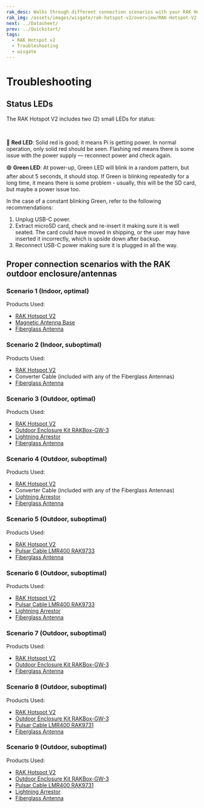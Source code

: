 ```yaml
---
rak_desc: Walks through different connection scenarios with your RAK Hotspot v2. This includes both the outdoor and indoor enclosure and antennas of RAKwireless suitable for your LoRaWAN Gateway.
rak_img: /assets/images/wisgate/rak-hotspot-v2/overview/RAK-Hotspot-V2.png
next: ../Datasheet/
prev: ../Quickstart/
tags:
  - RAK Hotspot v2
  - Troubleshooting
  - wisgate
---
```


# Troubleshooting

## Status LEDs

The RAK Hotspot V2 includes two (2) small LEDs for status:

<br>

<rk-img
  src="/assets/images/wisgate/rak-hotspot-v2/troubleshooting/StatusLED.svg"
  width="30%"
  caption="Status LED location"
/>

🔴 **Red LED**: Solid red is good; it means Pi is getting power. In normal operation, only solid red should be seen. Flashing red means there is some issue with the power supply — reconnect power and check again.

🟢 **Green LED**: At power-up, Green LED will blink in a random pattern, but after about 5 seconds, it should stop. If Green is blinking repeatedly for a long time, it means there is some problem - usually, this will be the SD card, but maybe a power issue too.

In the case of a constant blinking Green, refer to the following recommendations:

1. Unplug USB-C power.
2. Extract microSD card, check and re-insert it making sure it is well seated. The card could have moved in shipping, or the user may have inserted it incorrectly, which is upside down after backup.
3. Reconnect USB-C power making sure it is plugged in all the way.


## Proper connection scenarios with the RAK outdoor enclosure/antennas

### Scenario 1 (Indoor, optimal)

Products Used:

- [RAK Hotspot V2](https://store.rakwireless.com/products/rak-hotspot-miner?utm_source=RAKHotspotMiner&utm_medium=Document&utm_campaign=BuyFromStore)
- [Magnetic Antenna Base](https://store.rakwireless.com/products/antenna-magnetic-base?utm_source=MagneticAntennaBase&utm_medium=Document&utm_campaign=BuyFromStore)
- [Fiberglass Antenna](https://store.rakwireless.com/products/900-930mhz-8dbi-fiber-glass-antenna?variant=36518410322078&utm_source=868-930MHz8dBiFiberGlassAntenna&utm_medium=Document&utm_campaign=BuyFromStore)

<rk-img
  src="/assets/images/wisgate/rak-hotspot-v2/troubleshooting/1a.png"
  width="100%"
  caption="RAK Hotspot V2 + Magnetic Antenna Base + Fiberglass Antenna"
/>

### Scenario 2 (Indoor, suboptimal)

Products Used:

- [RAK Hotspot V2](https://store.rakwireless.com/products/rak-hotspot-miner?utm_source=RAKHotspotMiner&utm_medium=Document&utm_campaign=BuyFromStore)
- Converter Cable (included with any of the Fiberglass Antennas)
- [Fiberglass Antenna](https://store.rakwireless.com/products/900-930mhz-8dbi-fiber-glass-antenna?variant=36518410322078&utm_source=868-930MHz8dBiFiberGlassAntenna&utm_medium=Document&utm_campaign=BuyFromStore)

<rk-img
  src="/assets/images/wisgate/rak-hotspot-v2/troubleshooting/2a.png"
  width="100%"
  caption="RAK Hotspot V2 + Converter Cable + Fiberglass Antenna"
/>

### Scenario 3 (Outdoor, optimal)

Products Used:

- [RAK Hotspot V2](https://store.rakwireless.com/products/rak-hotspot-miner?utm_source=RAKHotspotMiner&utm_medium=Document&utm_campaign=BuyFromStore)
- [Outdoor Enclosure Kit RAKBox-GW-3](https://store.rakwireless.com/products/Outdoor-Enclosure-Kit-H?utm_source=OutdoorEnclosureKitH&utm_medium=Document&utm_campaign=BuyFromStore)
- [Lightning Arrestor](https://store.rakwireless.com/products/lightning-arrestor-for-gps-antenna?utm_source=LoRa-WiFi-LTE-SPD&utm_medium=Document&utm_campaign=BuyFromStore)
- [Fiberglass Antenna](https://store.rakwireless.com/products/900-930mhz-8dbi-fiber-glass-antenna?variant=36518410322078&utm_source=868-930MHz8dBiFiberGlassAntenna&utm_medium=Document&utm_campaign=BuyFromStore)

<rk-img
  src="/assets/images/wisgate/rak-hotspot-v2/troubleshooting/7a.png"
  width="100%"
  caption="RAK Hotspot V2 + Outdoor Enclosure Kit RAKBox-GW-3 + Lightning Arrestor + Fiberglass Antenna"
/>
### Scenario 4 (Outdoor, suboptimal)

Products Used:

- [RAK Hotspot V2](https://store.rakwireless.com/products/rak-hotspot-miner?utm_source=RAKHotspotMiner&utm_medium=Document&utm_campaign=BuyFromStore)
- Converter Cable (included with any of the Fiberglass Antennas)
- [Lightning Arrestor](https://store.rakwireless.com/products/lightning-arrestor-for-gps-antenna?utm_source=LoRa-WiFi-LTE-SPD&utm_medium=Document&utm_campaign=BuyFromStore)
- [Fiberglass Antenna](https://store.rakwireless.com/products/900-930mhz-8dbi-fiber-glass-antenna?variant=36518410322078&utm_source=868-930MHz8dBiFiberGlassAntenna&utm_medium=Document&utm_campaign=BuyFromStore)

<rk-img
  src="/assets/images/wisgate/rak-hotspot-v2/troubleshooting/3a.png"
  width="100%"
  caption="RAK Hotspot V2 + Converter Cable + Lightning Arrestor + Fiberglass Antenna"
/>

### Scenario 5 (Outdoor, suboptimal)

Products Used:

- [RAK Hotspot V2](https://store.rakwireless.com/products/rak-hotspot-miner?utm_source=RAKHotspotMiner&utm_medium=Document&utm_campaign=BuyFromStore)
- [Pulsar Cable LMR400 RAK9733](https://store.rakwireless.com/products/pulsar-cable-rak9731-rak9733?utm_source=RAK9733&utm_medium=Document&utm_campaign=BuyFromStore)
- [Fiberglass Antenna](https://store.rakwireless.com/products/900-930mhz-8dbi-fiber-glass-antenna?variant=36518410322078&utm_source=868-930MHz8dBiFiberGlassAntenna&utm_medium=Document&utm_campaign=BuyFromStore)

<rk-img
  src="/assets/images/wisgate/rak-hotspot-v2/troubleshooting/4a.png"
  width="100%"
  caption="RAK Hotspot V2 + Pulsar Cable LMR400 RAK9733 + Fiberglass Antenna"
/>

### Scenario 6 (Outdoor, suboptimal)

Products Used:

- [RAK Hotspot V2](https://store.rakwireless.com/products/rak-hotspot-miner?utm_source=RAKHotspotMiner&utm_medium=Document&utm_campaign=BuyFromStore)
- [Pulsar Cable LMR400 RAK9733](https://store.rakwireless.com/products/pulsar-cable-rak9731-rak9733?utm_source=RAK9733&utm_medium=Document&utm_campaign=BuyFromStore)
- [Lightning Arrestor](https://store.rakwireless.com/products/lightning-arrestor-for-gps-antenna?utm_source=LoRa-WiFi-LTE-SPD&utm_medium=Document&utm_campaign=BuyFromStore)
- [Fiberglass Antenna](https://store.rakwireless.com/products/900-930mhz-8dbi-fiber-glass-antenna?variant=36518410322078&utm_source=868-930MHz8dBiFiberGlassAntenna&utm_medium=Document&utm_campaign=BuyFromStore)

<rk-img
  src="/assets/images/wisgate/rak-hotspot-v2/troubleshooting/5a.png"
  width="100%"
  caption="RAK Hotspot V2 + Pulsar Cable LMR400 RAK9733 + Lightning Arrestor + Fiberglass Antenna"
/>

### Scenario 7 (Outdoor, suboptimal)

Products Used:

- [RAK Hotspot V2](https://store.rakwireless.com/products/rak-hotspot-miner?utm_source=RAKHotspotMiner&utm_medium=Document&utm_campaign=BuyFromStore)
- [Outdoor Enclosure Kit RAKBox-GW-3](https://store.rakwireless.com/products/Outdoor-Enclosure-Kit-H?utm_source=OutdoorEnclosureKitH&utm_medium=Document&utm_campaign=BuyFromStore)
- [Fiberglass Antenna](https://store.rakwireless.com/products/900-930mhz-8dbi-fiber-glass-antenna?variant=36518410322078&utm_source=868-930MHz8dBiFiberGlassAntenna&utm_medium=Document&utm_campaign=BuyFromStore)

<rk-img
  src="/assets/images/wisgate/rak-hotspot-v2/troubleshooting/6a.png"
  width="100%"
  caption="RAK Hotspot V2 + Outdoor Enclosure Kit RAKBox-GW-3 + Fiberglass Antenna"
/>

### Scenario 8 (Outdoor, suboptimal)

Products Used:

- [RAK Hotspot V2](https://store.rakwireless.com/products/rak-hotspot-miner?utm_source=RAKHotspotMiner&utm_medium=Document&utm_campaign=BuyFromStore)
- [Outdoor Enclosure Kit RAKBox-GW-3](https://store.rakwireless.com/products/Outdoor-Enclosure-Kit-H?utm_source=OutdoorEnclosureKitH&utm_medium=Document&utm_campaign=BuyFromStore)
- [Pulsar Cable LMR400 RAK9731](https://store.rakwireless.com/products/pulsar-cable-rak9731-rak9733?utm_source=RAK9731&utm_medium=Document&utm_campaign=BuyFromStore)
- [Fiberglass Antenna](https://store.rakwireless.com/products/900-930mhz-8dbi-fiber-glass-antenna?variant=36518410322078&utm_source=868-930MHz8dBiFiberGlassAntenna&utm_medium=Document&utm_campaign=BuyFromStore)

<rk-img
  src="/assets/images/wisgate/rak-hotspot-v2/troubleshooting/8a.png"
  width="100%"
  caption="RAK Hotspot V2 + Outdoor Enclosure Kit RAKBox-GW-3 + Pulsar Cable LMR400 RAK9731 + Fiberglass Antenna"
/>

### Scenario 9 (Outdoor, suboptimal)

Products Used:

- [RAK Hotspot V2](https://store.rakwireless.com/products/rak-hotspot-miner?utm_source=RAKHotspotMiner&utm_medium=Document&utm_campaign=BuyFromStore)
- [Outdoor Enclosure Kit RAKBox-GW-3](https://store.rakwireless.com/products/Outdoor-Enclosure-Kit-H?utm_source=OutdoorEnclosureKitH&utm_medium=Document&utm_campaign=BuyFromStore)
- [Pulsar Cable LMR400 RAK9731](https://store.rakwireless.com/products/pulsar-cable-rak9731-rak9733?utm_source=RAK9731&utm_medium=Document&utm_campaign=BuyFromStore)
- [Lightning Arrestor](https://store.rakwireless.com/products/lightning-arrestor-for-gps-antenna?utm_source=LoRa-WiFi-LTE-SPD&utm_medium=Document&utm_campaign=BuyFromStore)
- [Fiberglass Antenna](https://store.rakwireless.com/products/900-930mhz-8dbi-fiber-glass-antenna?variant=36518410322078&utm_source=868-930MHz8dBiFiberGlassAntenna&utm_medium=Document&utm_campaign=BuyFromStore)

<rk-img
  src="/assets/images/wisgate/rak-hotspot-v2/troubleshooting/9a.png"
  width="100%"
  caption="RAK Hotspot V2 + Outdoor Enclosure Kit RAKBox-GW-3 + Pulsar Cable LMR400 RAK9731 + Lightning Arrestor + Fiberglass Antenna"
/>

